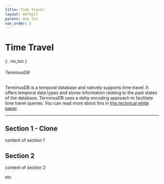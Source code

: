 ```yaml
---
title: Time Travel
layout: default
parent: How Tos
nav_order: 5
---
```

# Time Travel

{: .no_toc }

###### TerminusDB

TerminusDB is a temporal database and natively supports time travel. It offers temporal data types and stores information relating to the past states of the database. TerminusDB uses a delta encoding approach to facilitate time travel queries. You can read more about this in [this technical white paper](https://github.com/terminusdb/terminusdb-server/blob/dev/docs/whitepaper/terminusdb.pdf).

- - -

## Section 1 - Clone 

content of section 1

## Section 2

content of section 2

etc